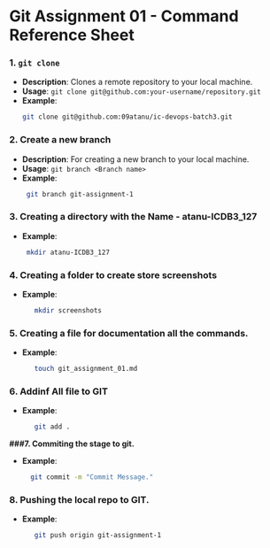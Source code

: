 # Git Assignment 01 - Command Reference Sheet

### 1. `git clone`
- **Description**: Clones a remote repository to your local machine.
- **Usage**: `git clone git@github.com:your-username/repository.git`
- **Example**:
  ```bash
  git clone git@github.com:09atanu/ic-devops-batch3.git


### 2. Create a new branch
- **Description**: For creating a new branch to your local machine.
- **Usage**: `git branch <Branch name>`
- **Example**:
  ```bash
   git branch git-assignment-1


### 3.  Creating a directory with the Name - atanu-ICDB3_127
- **Example**:
  ```bash
   mkdir atanu-ICDB3_127

### 4. Creating a folder to create store screenshots
- **Example**:
  ```bash
     mkdir screenshots

### 5. Creating a file for documentation all the commands.
- **Example**:
  ```bash
     touch git_assignment_01.md 

### 6. Addinf All file to GIT
- **Example**:
  ```bash
     git add .

**###7. Commiting the stage to git.**
- **Example**:
  ```bash
    git commit -m "Commit Message."


### 8. Pushing the local repo to GIT.
- **Example**:
  ```bash
     git push origin git-assignment-1



